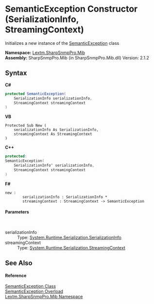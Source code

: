 # SemanticException Constructor (SerializationInfo, StreamingContext)
 

Initializes a new instance of the <a href="T_Lextm_SharpSnmpPro_Mib_SemanticException">SemanticException</a> class

**Namespace:**&nbsp;<a href="N_Lextm_SharpSnmpPro_Mib">Lextm.SharpSnmpPro.Mib</a><br />**Assembly:**&nbsp;SharpSnmpPro.Mib (in SharpSnmpPro.Mib.dll) Version: 2.1.2

## Syntax

**C#**<br />
``` C#
protected SemanticException(
	SerializationInfo serializationInfo,
	StreamingContext streamingContext
)
```

**VB**<br />
``` VB
Protected Sub New ( 
	serializationInfo As SerializationInfo,
	streamingContext As StreamingContext
)
```

**C++**<br />
``` C++
protected:
SemanticException(
	SerializationInfo^ serializationInfo, 
	StreamingContext streamingContext
)
```

**F#**<br />
``` F#
new : 
        serializationInfo : SerializationInfo * 
        streamingContext : StreamingContext -> SemanticException
```


#### Parameters
&nbsp;<dl><dt>serializationInfo</dt><dd>Type: <a href="https://docs.microsoft.com/dotnet/api/system.runtime.serialization.serializationinfo" target="_blank" rel="noopener noreferrer">System.Runtime.Serialization.SerializationInfo</a><br /></dd><dt>streamingContext</dt><dd>Type: <a href="https://docs.microsoft.com/dotnet/api/system.runtime.serialization.streamingcontext" target="_blank" rel="noopener noreferrer">System.Runtime.Serialization.StreamingContext</a><br /></dd></dl>

## See Also


#### Reference
<a href="T_Lextm_SharpSnmpPro_Mib_SemanticException">SemanticException Class</a><br /><a href="Overload_Lextm_SharpSnmpPro_Mib_SemanticException__ctor">SemanticException Overload</a><br /><a href="N_Lextm_SharpSnmpPro_Mib">Lextm.SharpSnmpPro.Mib Namespace</a><br />